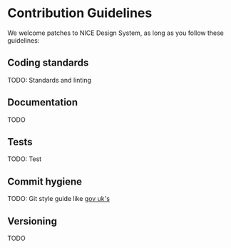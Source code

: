 # Contribution Guidelines

We welcome patches to NICE Design System, as long as you follow these
guidelines:

## Coding standards

TODO: Standards and linting

## Documentation

TODO

## Tests

TODO: Test

## Commit hygiene

TODO: Git style guide like [gov uk's](https://github.com/alphagov/styleguides/blob/master/git.md)

## Versioning

TODO
